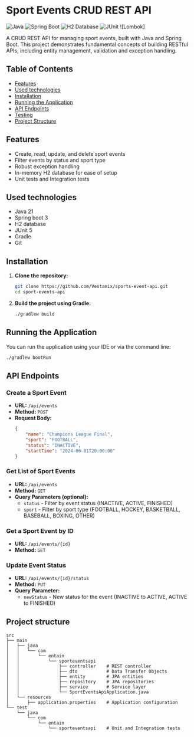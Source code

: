 # Sport Events CRUD REST API

![Java](https://img.shields.io/badge/Java-11-blue)
![Spring Boot](https://img.shields.io/badge/Spring%20Boot-2.5.4-brightgreen)
![H2 Database](https://img.shields.io/badge/H2%20Database-in--memory-orange)
![JUnit](https://img.shields.io/badge/JUnit-5.7.2-yellow)
![Lombok]

A CRUD REST API for managing sport events, built with Java and Spring Boot. This project demonstrates fundamental concepts of building RESTful APIs, including entity management, validation and exception handling.

## Table of Contents

- [Features](#features)
- [Used technologies](#used-technologies)
- [Installation](#installation)
- [Running the Application](#running-the-application)
- [API Endpoints](#api-endpoints)
- [Testing](#testing)
- [Project Structure](#project-structure)

## Features

- Create, read, update, and delete sport events
- Filter events by status and sport type
- Robust exception handling
- In-memory H2 database for ease of setup
- Unit tests and Integration tests

## Used technologies

- Java 21
- Spring boot 3
- H2 database
- JUnit 5
- Gradle
- Git

## Installation

1. **Clone the repository:**

    ```sh
    git clone https://github.com/Vestamix/sports-event-api.git
    cd sport-events-api
    ```

2. **Build the project using Gradle:**

    ```sh
    ./gradlew build
    ```

## Running the Application

You can run the application using your IDE or via the command line:

```sh
./gradlew bootRun
```
## API Endpoints

### Create a Sport Event

- **URL:** `/api/events`
- **Method:** `POST`
- **Request Body:**
    ```json
    {
        "name": "Champions League Final",
        "sport": "FOOTBALL",
        "status": "INACTIVE",
        "startTime": "2024-06-01T20:00:00"
    }
    ```

### Get List of Sport Events

- **URL:** `/api/events`
- **Method:** `GET`
- **Query Parameters (optional):**
    - `status` - Filter by event status (INACTIVE, ACTIVE, FINISHED)
    - `sport` - Filter by sport type (FOOTBALL, HOCKEY, BASKETBALL, BASEBALL, BOXING, OTHER)

### Get a Sport Event by ID

- **URL:** `/api/events/{id}`
- **Method:** `GET`

### Update Event Status

- **URL:** `/api/events/{id}/status`
- **Method:** `PUT`
- **Query Parameter:**
    - `newStatus` - New status for the event (INACTIVE to ACTIVE, ACTIVE to FINISHED)


## Project structure
```
src
├── main
│   ├── java
│   │   └── com
│   │       └── entain
│   │           └── sporteventsapi
│   │               ├── controller    # REST controller
│   │               ├── dto           # Data Transfer Objects
│   │               ├── entity        # JPA entities
│   │               ├── repository    # JPA repositories
│   │               ├── service       # Service layer
│   │               └── SportEventsApiApplication.java
│   └── resources
│       ├── application.properties    # Application configuration
└── test
    └── java
        └── com
            └── entain
                └── sporteventsapi    # Unit and Integration tests
```
